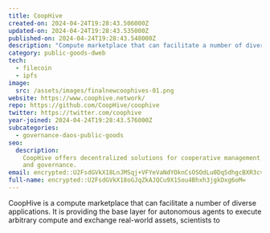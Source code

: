 ```yaml
---
title: CoopHive
created-on: 2024-04-24T19:28:43.506000Z
updated-on: 2024-04-24T19:28:43.535000Z
published-on: 2024-04-24T19:28:43.548000Z
description: "Compute marketplace that can facilitate a number of diverse applications."
category: public-goods-dweb
tech:
  - filecoin
  - ipfs
image:
  src: /assets/images/finalnewcoophives-01.png
website: https://www.coophive.network/
repo: https://github.com/CoopHive/coophive
twitter: https://twitter.com/coophive
year-joined: 2024-04-24T19:28:43.576000Z
subcategories:
  - governance-daos-public-goods
seo:
  description:
    CoopHive offers decentralized solutions for cooperative management
    and governance.
email: encrypted::U2FsdGVkX18LnJMSqj+VFYeVaNdYOknCsOSOdLu0Dq5dhgcBXR3cvIXm5j0S8Ns1
full-name: encrypted::U2FsdGVkX18oGJqZkAJQCu9X1Sou4Bhxh3jgkDxg6oM=
---
```


CoopHive is a compute marketplace that can facilitate a number of diverse applications. It is providing the base layer for autonomous agents to execute arbitrary compute and exchange real-world assets, scientists to
